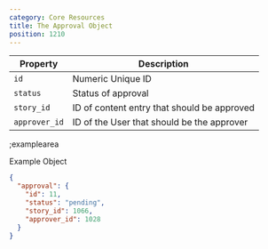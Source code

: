 ```yaml
---
category: Core Resources
title: The Approval Object
position: 1210
---
```


| Property | Description |
|---|---|
| `id` | Numeric Unique ID |
| `status` | Status of approval |
| `story_id` | ID of content entry that should be approved |
| `approver_id` | ID of the User that should be the approver |

;examplearea

Example Object

```json
{
  "approval": {
    "id": 11,
    "status": "pending",
    "story_id": 1066,
    "approver_id": 1028
  }
}
```